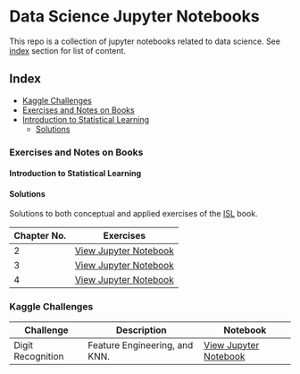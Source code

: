 # Data Science Jupyter Notebooks

This repo is a collection of jupyter notebooks related to data science. See [index](#index) section for list of content.

## Index
* [Kaggle Challenges](#kaggle-challenges)
* [Exercises and Notes on Books](#exercises-and-notes-on-books)
 * [Introduction to Statistical Learning](#introduction-to-statistical-learning)
   * [Solutions](#Solutions)


### Exercises and Notes on Books
#### Introduction to Statistical Learning

#### Solutions
Solutions to both conceptual and applied exercises of the [ISL](http://www-bcf.usc.edu/~gareth/ISL/index.html) book.


|Chapter No. |                                                                               Exercises                                            |  
|------------|------------------------------------------------------------------------------------------------------------------------------------|
|2           | [View Jupyter Notebook](https://nbviewer.jupyter.org/github/evertonjlima/Notebooks/blob/master/ISLR/Exercises/Ch2-Exercises.ipynb) |
|3           | [View Jupyter Notebook](https://nbviewer.jupyter.org/github/evertonjlima/Notebooks/blob/master/ISLR/Exercises/Ch3-Exercises.ipynb) |
|4           | [View Jupyter Notebook](https://nbviewer.jupyter.org/github/evertonjlima/Notebooks/blob/master/ISLR/Exercises/Ch4-Exercises.ipynb) | 


### Kaggle Challenges


| Challenge          | Description                                          | Notebook  |
|--------------------|------------------------------------------------------|-----------|
| Digit Recognition  | Feature Engineering, and KNN.       |[View Jupyter Notebook](https://nbviewer.jupyter.org/github/evertonjlima/Kaggle/blob/master/Digit-Recognizer/digit-recognizer.ipynb) |

